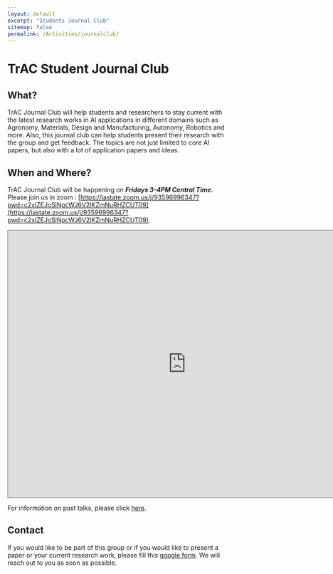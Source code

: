 ```yaml
---
layout: default
excerpt: "Students Journal Club"
sitemap: false
permalink: /Activities/journalclub/
---
```


# TrAC Student Journal Club

## What?
TrAC Journal Club will help students and researchers to stay current with the latest research works in AI applications in different domains such as Agronomy, Materials, Design and Manufacturing, Autonomy, Robotics and more. Also, this journal club can help students present their research with the group and get feedback. The topics are not just limited to core AI papers, but also with a lot of application papers and ideas. 

## When and Where?

TrAC Journal Club will be happening on ***Fridays 3-4PM Central Time***. Please join us in zoom : [https://iastate.zoom.us/j/93596996347?pwd=c2xlZEJoSlNpcWJ6V2lKZmNuRHZCUT09](https://iastate.zoom.us/j/93596996347?pwd=c2xlZEJoSlNpcWJ6V2lKZmNuRHZCUT09).

<iframe src="https://calendar.google.com/calendar/embed?height=600&wkst=1&bgcolor=%23ffffff&ctz=America%2FChicago&showTz=0&showTitle=0&showNav=1&showDate=1&showPrint=0&showTabs=0&showCalendars=1&src=ODgzMTVlOTAwNWQ3NTBlZGVlNDE4ZjY1NmUxMDM0NWIwYzg4NzMxZDljYmY1OGMxZjkxZWRiNWUwODA1NGUzZUBncm91cC5jYWxlbmRhci5nb29nbGUuY29t&color=%239E69AF" style="border:solid 1px #777" width="800" height="600" frameborder="0" scrolling="no"></iframe>

For information on past talks, please click <a href="{{ site.url }}{{ site.baseurl }}/Activities/journalclub/past">here</a>.

## Contact

If you would like to be part of this group or if you would like to present a paper or your current research work, please fill this [google form](https://forms.gle/G3xhHduSG27MBB8M6). We will reach out to you as soon as possible.

